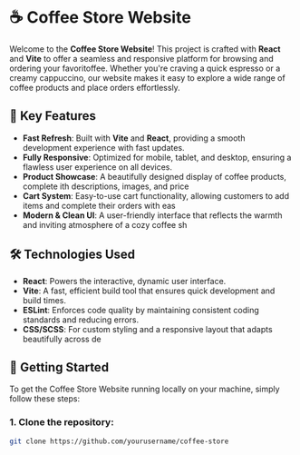# ☕ Coffee Store Website

Welcome to the **Coffee Store Website**! This project is crafted with **React** and **Vite** to offer a seamless and responsive platform for browsing and ordering your favoritoffee. Whether you're craving a quick espresso or a creamy cappuccino, our website makes it easy to explore a wide range of coffee products and place orders effortlessly.

## 🚀 Key Features

- **Fast Refresh**: Built with **Vite** and **React**, providing a smooth development experience with fast updates.
- **Fully Responsive**: Optimized for mobile, tablet, and desktop, ensuring a flawless user experience on all devices.
- **Product Showcase**: A beautifully designed display of coffee products, complete ith descriptions, images, and price
- **Cart System**: Easy-to-use cart functionality, allowing customers to add items and complete their orders with eas
- **Modern & Clean UI**: A user-friendly interface that reflects the warmth and inviting atmosphere of a cozy coffee sh

## 🛠️ Technologies Used

- **React**: Powers the interactive, dynamic user interface.
- **Vite**: A fast, efficient build tool that ensures quick development and build times.
- **ESLint**: Enforces code quality by maintaining consistent coding standards and reducing errors.
- **CSS/SCSS**: For custom styling and a responsive layout that adapts beautifully across de

## 🚀 Getting Started

To get the Coffee Store Website running locally on your machine, simply follow these steps:

### 1. Clone the repository:

```bash
git clone https://github.com/yourusername/coffee-store
